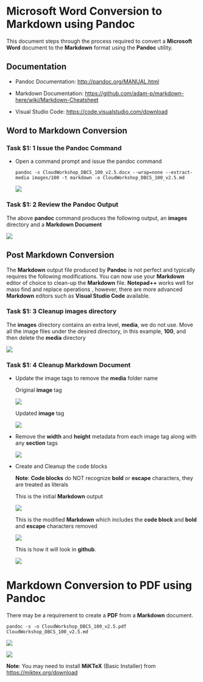 #  Microsoft Word Conversion to Markdown using Pandoc

This document steps through the process required to convert a **Microsoft Word** document to the **Markdown** format using the **Pandoc** utility.

##  Documentation

-  Pandoc Documentation:  <http://pandoc.org/MANUAL.html>

-  Markdown Documentation:  <https://github.com/adam-p/markdown-here/wiki/Markdown-Cheatsheet>

-  Visual Studio Code:  <https://code.visualstudio.com/download>

##  Word to Markdown Conversion

### **Task $1: 1** Issue the Pandoc Command

-  Open a command prompt and issue the pandoc command

	```
	pandoc -s CloudWorkshop_DBCS_100_v2.5.docx --wrap=none --extract-media images/100 -t markdown -o CloudWorkshop_DBCS_100_v2.5.md 
	```

	![](images/pandocsconversion/image1.png)

### **Task $1: 2** Review the Pandoc Output

The above **pandoc** command produces the following output, an **images** directory and a **Markdown Document**

![](images/pandocsconversion/image2.png)

##  Post Markdown Conversion

The **Markdown** output file produced by **Pandoc** is not perfect and typically requires the following modifications. You can now use your **Markdown** editor of choice to clean-up the **Markdown** file. **Notepad++** works well for mass find and replace operations , however, there are more advanced **Markdown** editors such as **Visual Studio Code** available.

### **Task $1: 3**  Cleanup images directory

The **images** directory contains an extra level, **media**, we do not use. Move all the image files under the desired directory, in this example, **100**, and then delete the **media** directory

![](images/pandocsconversion/image3.png)

### **Task $1: 4** Cleanup Markdown Document

-  Update the image tags to remove the **media** folder name

	Original **image** tag

	![](images/pandocsconversion/image10.png)

	Updated **image** tag

	![](images/pandocsconversion/image11.png)

-  Remove the **width** and **height** metadata from each image tag along with any **section** tags

	![](images/pandocsconversion/image4.png)

-  Create and Cleanup the code blocks

	**Note**:  **Code blocks** do NOT recognize **bold** or **escape** characters, they are treated as literals

	This is the initial **Markdown** output

	![](images/pandocsconversion/image5.png)

	This is the modified **Markdown** which includes the **code block** and **bold** and **escape** characters removed

	![](images/pandocsconversion/image6.png)

	This is how it will look in **github**.

	![](images/pandocsconversion/image7.png)

#  Markdown Conversion to PDF using Pandoc

There may be a requirement to create a **PDF** from a **Markdown** document.

```
pandoc -s -o CloudWorkshop_DBCS_100_v2.5.pdf CloudWorkshop_DBCS_100_v2.5.md
```

![](images/pandocsconversion/image8.png)

![](images/pandocsconversion/image9.png)

**Note**: You may need to install **MiKTeX** (Basic Installer) from <https://miktex.org/download>
